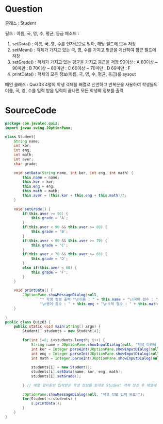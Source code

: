 # Question
클래스 : Student

필드 : 이름, 국, 영, 수, 평균, 등급
  메소드 : 
1) setData() : 이름, 국, 영, 수를 인자값으로 받아, 해당 필드에 모두 저장
2) setMean() : 객체가 가지고 있는 국, 영, 수를 가지고 평균을 계산하여 평균 필드에 저장
3) setGrade() : 객체가 가지고 있는 평균을 가지고 등급을 저장 
90이상 : A
80이상 ~ 90미만 : B
70이상 ~ 80미만 : C
60이상 ~ 70미만 : D
60미만 : F
4) printData() : 객체의 모든 정보(이름, 국, 영, 수, 평균, 등급)를 sysout


메인 클래스 : Quiz03
4명의 학생 객체를 배열로 선언하고 반복문을 사용하여 학생들의 이름, 국, 영, 수를 입력 받음
입력이 끝나면 모든 학생의 정보를 출력
    
# SourceCode   
```java
package com.javalec.quiz;
import javax.swing.JOptionPane;

class Student{
	String name;
	int kor;
	int eng;
	int math;
	int aver;
	char grade;
	
	void setData(String name, int kor, int eng, int math) {
		this.name = name;
		this.kor = kor;
		this.eng = eng;
		this.math = math;
		this.aver = (this.kor + this.eng + this.math)/3;
	}
	
	void setGrade() {
		if(this.aver >= 90) {
			this.grade = 'A';
		}
		if(this.aver < 90 && this.aver >= 80) {
			this.grade = 'B';
		}
		if(this.aver < 80 && this.aver >= 70) {
			this.grade = 'C';
		}
		if(this.aver < 70 && this.aver >= 60) {
			this.grade = 'D';
		}
		else if(this.aver < 60) {
			this.grade = 'F';
		} 
	}
	
	void printData() {
		JOptionPane.showMessageDialog(null,
				"* 학생 정보 출력 *\n이름 : " + this.name + "\n국어 점수 : " + this.kor + 
				"\n영어 점수 : " + this.eng + "\n수학 점수 : " + this.math + "\n평균 : " + this.aver + "\n등급 : " + this.grade);
	}
	
}
public class Quiz03 {
	public static void main(String[] args) {
		Student[] students = new Student[4]; 
		
		for(int i=0; i<students.length; i++) {
			String name = JOptionPane.showInputDialog(null, "학생 이름을 입력하세요");
			int kor = Integer.parseInt(JOptionPane.showInputDialog(null, "국어 점수를 입력하세요"));
			int eng = Integer.parseInt(JOptionPane.showInputDialog(null, "영어 점수를 입력하세요"));
			int math = Integer.parseInt(JOptionPane.showInputDialog(null, "수학 점수를 입력하세요"));
			
			students[i] = new Student();
			students[i].setData(name, kor, eng, math);
			students[i].setGrade();
			
		} // 배열 길이동안 입력받은 학생 정보를 토대로 Student 객체 생성 후 배열에 넣는다.
		
		JOptionPane.showMessageDialog(null, "학생 정보 입력 완료!");
		for(Student s:students) {
			s.printData();
		}
	}
}
```
